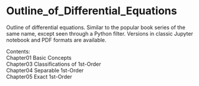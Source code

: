 # Outline_of_Differential_Equations
Outline of differential equations. Similar to the popular book series of the same name, except  seen through a Python filter. Versions in classic Jupyter notebook and PDF formats are available.  

Contents:  
Chapter01 Basic Concepts  
Chapter03 Classifications of 1st-Order  
Chapter04 Separable 1st-Order  
Chapter05 Exact 1st-Order  
